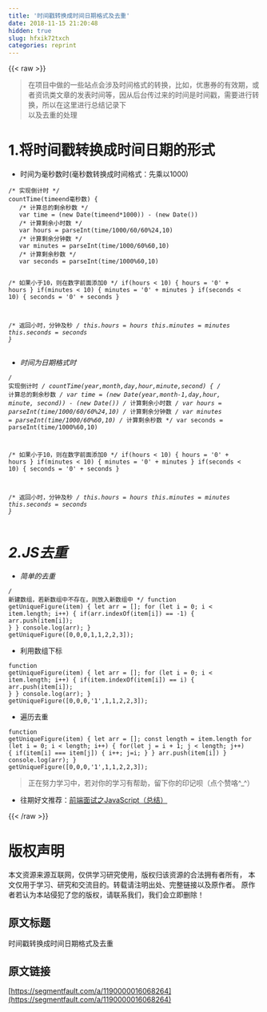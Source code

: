 ```yaml
---
title: '时间戳转换成时间日期格式及去重' 
date: 2018-11-15 21:20:48
hidden: true
slug: hfxik72txch
categories: reprint
---
```


{{< raw >}}
<blockquote>&#x5728;&#x9879;&#x76EE;&#x4E2D;&#x505A;&#x7684;&#x4E00;&#x4E9B;&#x7AD9;&#x70B9;&#x4F1A;&#x6D89;&#x53CA;&#x65F6;&#x95F4;&#x683C;&#x5F0F;&#x7684;&#x8F6C;&#x6362;&#xFF0C;&#x6BD4;&#x5982;&#xFF0C;&#x4F18;&#x60E0;&#x5238;&#x7684;&#x6709;&#x6548;&#x671F;&#xFF0C;&#x6216;&#x8005;&#x8D44;&#x8BAF;&#x7C7B;&#x6587;&#x7AE0;&#x7684;&#x53D1;&#x8868;&#x65F6;&#x95F4;&#x7B49;&#xFF0C;&#x56E0;&#x4ECE;&#x540E;&#x53F0;&#x4F20;&#x8FC7;&#x6765;&#x7684;&#x65F6;&#x95F4;&#x662F;&#x65F6;&#x95F4;&#x6233;&#xFF0C;&#x9700;&#x8981;&#x8FDB;&#x884C;&#x8F6C;&#x6362;&#xFF0C;&#x6240;&#x4EE5;&#x5728;&#x8FD9;&#x91CC;&#x8FDB;&#x884C;&#x603B;&#x7ED3;&#x8BB0;&#x5F55;&#x4E0B;<br>&#x4EE5;&#x53CA;&#x53BB;&#x91CD;&#x7684;&#x5904;&#x7406;</blockquote><h1>1.&#x5C06;&#x65F6;&#x95F4;&#x6233;&#x8F6C;&#x6362;&#x6210;&#x65F6;&#x95F4;&#x65E5;&#x671F;&#x7684;&#x5F62;&#x5F0F;</h1><ul><li>&#x65F6;&#x95F4;&#x4E3A;&#x6BEB;&#x79D2;&#x6570;&#x65F6;(&#x6BEB;&#x79D2;&#x6570;&#x8F6C;&#x6362;&#x6210;&#x65F6;&#x95F4;&#x683C;&#x5F0F;&#xFF1A;&#x5148;&#x4E58;&#x4EE5;1000)</li></ul><pre><code>/* &#x5B9E;&#x73B0;&#x5012;&#x8BA1;&#x65F6; */
countTime(timeend&#x6BEB;&#x79D2;&#x6570;) {
   /* &#x8BA1;&#x7B97;&#x603B;&#x7684;&#x5269;&#x4F59;&#x79D2;&#x6570; */
   var time = (new Date(timeend*1000)) - (new Date())
   /* &#x8BA1;&#x7B97;&#x5269;&#x4F59;&#x5C0F;&#x65F6;&#x6570; */
   var hours = parseInt(time/1000/60/60%24,10)
   /* &#x8BA1;&#x7B97;&#x5269;&#x4F59;&#x5206;&#x949F;&#x6570; */
   var minutes = parseInt(time/1000/60%60,10)
   /* &#x8BA1;&#x7B97;&#x5269;&#x4F59;&#x79D2;&#x6570; */
   var seconds = parseInt(time/1000%60,10)

   /* &#x5982;&#x679C;&#x5C0F;&#x4E8E;10&#xFF0C;&#x5219;&#x5728;&#x6570;&#x5B57;&#x524D;&#x9762;&#x6DFB;&#x52A0;0 */
   if(hours &lt; 10) {
       hours = &apos;0&apos; + hours
   }
   if(minutes &lt; 10) {
       minutes = &apos;0&apos; + minutes
   }
   if(seconds &lt; 10) {
       seconds = &apos;0&apos; + seconds
   }

   /* &#x8FD4;&#x56DE;&#x5C0F;&#x65F6;&#xFF0C;&#x5206;&#x949F;&#x53CA;&#x79D2; */
   this.hours = hours
   this.minutes = minutes
   this.seconds = seconds
}</code></pre><ul><li>&#x65F6;&#x95F4;&#x4E3A;&#x65E5;&#x671F;&#x683C;&#x5F0F;&#x65F6;</li></ul><pre><code>/* &#x5B9E;&#x73B0;&#x5012;&#x8BA1;&#x65F6; */
countTime(year,month,day,hour,minute,second) {
   /* &#x8BA1;&#x7B97;&#x603B;&#x7684;&#x5269;&#x4F59;&#x79D2;&#x6570; */
   var time = (new Date(year,month-1,day,hour, minute, second)) - (new Date())
   /* &#x8BA1;&#x7B97;&#x5269;&#x4F59;&#x5C0F;&#x65F6;&#x6570; */
   var hours = parseInt(time/1000/60/60%24,10)
   /* &#x8BA1;&#x7B97;&#x5269;&#x4F59;&#x5206;&#x949F;&#x6570; */
   var minutes = parseInt(time/1000/60%60,10)
   /* &#x8BA1;&#x7B97;&#x5269;&#x4F59;&#x79D2;&#x6570; */
   var seconds = parseInt(time/1000%60,10)

   /* &#x5982;&#x679C;&#x5C0F;&#x4E8E;10&#xFF0C;&#x5219;&#x5728;&#x6570;&#x5B57;&#x524D;&#x9762;&#x6DFB;&#x52A0;0 */
   if(hours &lt; 10) {
       hours = &apos;0&apos; + hours
   }
   if(minutes &lt; 10) {
       minutes = &apos;0&apos; + minutes
   }
   if(seconds &lt; 10) {
       seconds = &apos;0&apos; + seconds
   }

   /* &#x8FD4;&#x56DE;&#x5C0F;&#x65F6;&#xFF0C;&#x5206;&#x949F;&#x53CA;&#x79D2; */
   this.hours = hours
   this.minutes = minutes
   this.seconds = seconds
}</code></pre><h1>2.JS&#x53BB;&#x91CD;</h1><ul><li>&#x7B80;&#x5355;&#x7684;&#x53BB;&#x91CD;</li></ul><pre><code>/* &#x65B0;&#x5EFA;&#x6570;&#x7EC4;&#xFF0C;&#x82E5;&#x65B0;&#x6570;&#x7EC4;&#x4E2D;&#x4E0D;&#x5B58;&#x5728;&#xFF0C;&#x5219;&#x653E;&#x5165;&#x65B0;&#x6570;&#x7EC4;&#x4E2D; */
function getUniqueFigure(item) {
  let arr = [];
  for (let i = 0; i &lt; item.length; i++) {
    if(arr.indexOf(item[i]) == -1) {
      arr.push(item[i]);
    }
  }
  console.log(arr);
}
getUniqueFigure([0,0,0,1,1,2,2,3]);</code></pre><ul><li>&#x5229;&#x7528;&#x6570;&#x7EC4;&#x4E0B;&#x6807;</li></ul><pre><code>function getUniqueFigure(item) {
  let arr = [];
  for (let i = 0; i &lt; item.length; i++) {
    if(item.indexOf(item[i]) == i) {
      arr.push(item[i]);
    }
  }
  console.log(arr);
}
getUniqueFigure([0,0,0,&apos;1&apos;,1,1,2,2,3]);</code></pre><ul><li>&#x904D;&#x5386;&#x53BB;&#x91CD;</li></ul><pre><code>function getUniqueFigure(item) {
  let arr = [];
  const length = item.length
  for (let i = 0; i &lt; length; i++) {
    for(let j = i + 1; j &lt; length; j++) {
      if(item[i] === item[j]) {
          i++;
          j=i;
      }
    }
    arr.push(item[i])
  }
  console.log(arr);
}
getUniqueFigure([0,0,0,&apos;1&apos;,1,1,2,2,3]);</code></pre><blockquote>&#x6B63;&#x5728;&#x52AA;&#x529B;&#x5B66;&#x4E60;&#x4E2D;&#xFF0C;&#x82E5;&#x5BF9;&#x4F60;&#x7684;&#x5B66;&#x4E60;&#x6709;&#x5E2E;&#x52A9;&#xFF0C;&#x7559;&#x4E0B;&#x4F60;&#x7684;&#x5370;&#x8BB0;&#x5457;&#xFF08;&#x70B9;&#x4E2A;&#x8D5E;&#x54AF;^_^&#xFF09;</blockquote><ul><li>&#x5F80;&#x671F;&#x597D;&#x6587;&#x63A8;&#x8350;&#xFF1A;<a href="https://segmentfault.com/a/1190000015294769">&#x524D;&#x7AEF;&#x9762;&#x8BD5;&#x4E4B;JavaScript&#xFF08;&#x603B;&#x7ED3;&#xFF09;</a></li></ul>
{{< /raw >}}

# 版权声明
本文资源来源互联网，仅供学习研究使用，版权归该资源的合法拥有者所有，
本文仅用于学习、研究和交流目的。转载请注明出处、完整链接以及原作者。
原作者若认为本站侵犯了您的版权，请联系我们，我们会立即删除！

## 原文标题
时间戳转换成时间日期格式及去重

## 原文链接
[https://segmentfault.com/a/1190000016068264](https://segmentfault.com/a/1190000016068264)

